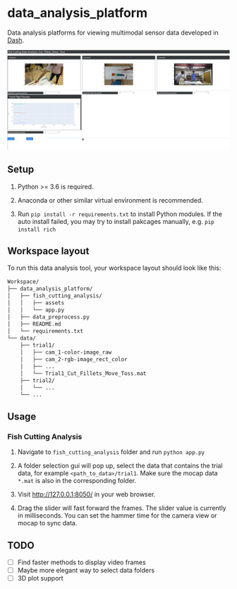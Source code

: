 # data_analysis_platform

Data analysis platforms for viewing multimodal sensor data developed in [Dash](https://dash.plotly.com/introduction).

![Data analysis platform user interface](/demo.png)

## Setup
1. Python >= 3.6 is required.

2. Anaconda or other similar virtual environment is recommended.
 
3. Run `pip install -r requirements.txt` to install Python modules. If the auto install failed, you may try to install pakcages manually, e.g. `pip install rich`

## Workspace layout
To run this data analysis tool, your workspace layout should look like this:
```
Workspace/
├── data_analysis_platform/
│   ├── fish_cutting_analysis/
│   │   ├── assets
│   │   └── app.py
│   ├── data_preprocess.py
│   ├── README.md
│   └── requirements.txt
└── data/
    ├── trial1/
    │   ├── cam_1-color-image_raw
    │   ├── cam_2-rgb-image_rect_color
    │   ├── ...
    │   └── Trial1_Cut_Fillets_Move_Toss.mat
    ├── trial2/
    │   └── ...
    └── ...
```

## Usage
### Fish Cutting Analysis
1. Navigate to `fish_cutting_analysis` folder and run `python app.py`

2. A folder selection gui will pop up, select the data that contains the trial data, for example `<path_to_data>/trial1`. 
   Make sure the mocap data `*.mat` is also in the corresponding folder.

3. Visit http://127.0.0.1:8050/ in your web browser.

4. Drag the slider will fast forward the frames. The slider value is currently in milliseconds. 
   You can set the hammer time for the camera view or mocap to sync data.



## TODO
- [ ] Find faster methods to display video frames
- [ ] Maybe more elegant way to select data folders
- [ ] 3D plot support
